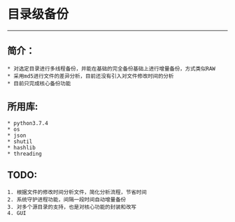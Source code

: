 # 目录级备份

***

## 简介：

	* 对选定目录进行多线程备份，并能在基础的完全备份基础上进行增量备份，方式类似RAW
	* 采用md5进行文件的差异分析，目前还没有引入对文件修改时间的分析
	* 目前只完成核心备份功能

## 所用库:

	* python3.7.4
	* os
	* json
	* shutil
	* hashlib
	* threading

## TODO:

	1. 根据文件的修改时间分析文件，简化分析流程，节省时间
 	2. 系统守护进程功能，间隔一段时间自动增量备份
 	3. 对多个源目录的支持，也是对核心功能的封装和改写
 	4. GUI
